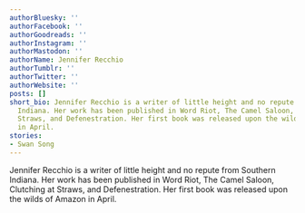 ```yaml
---
authorBluesky: ''
authorFacebook: ''
authorGoodreads: ''
authorInstagram: ''
authorMastodon: ''
authorName: Jennifer Recchio
authorTumblr: ''
authorTwitter: ''
authorWebsite: ''
posts: []
short_bio: Jennifer Recchio is a writer of little height and no repute from Southern
  Indiana. Her work has been published in Word Riot, The Camel Saloon, Clutching at
  Straws, and Defenestration. Her first book was released upon the wilds of Amazon
  in April.
stories:
- Swan Song
---
```


Jennifer Recchio is a writer of little height and no repute from Southern Indiana. Her work has been published in Word Riot, The Camel Saloon, Clutching at Straws, and Defenestration. Her first book was released upon the wilds of Amazon in April.